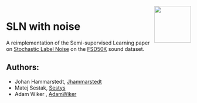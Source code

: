 <img src="https://www.ashevillenc.gov/wp-content/uploads/2018/11/noise-illustration-1024x710.jpg" align="right" height="100px" widht="100px">

# SLN with noise

A reimplementation of the Semi-supervised Learning paper on [Stochastic Label Noise](https://github.com/chenpf1025/SLN) on the [FSD50K](https://arxiv.org/abs/2010.00475)
sound dataset.

## Authors:
* Johan Hammarstedt, [Jhammarstedt](https://github.com/jhammarstedt)
* Matej Sestak, [Sestys](https://github.com/sestys)
* Adam Wiker , [AdamWiker](https://github.com/AdamWiker)

